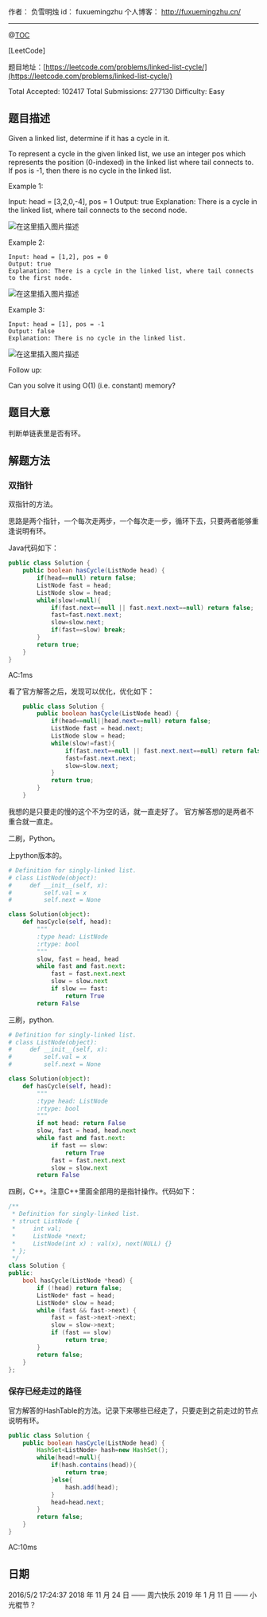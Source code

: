 作者： 负雪明烛
id：	fuxuemingzhu
个人博客：	http://fuxuemingzhu.cn/

---
@[TOC](目录)

[LeetCode]

题目地址：[https://leetcode.com/problems/linked-list-cycle/](https://leetcode.com/problems/linked-list-cycle/)

Total Accepted: 102417 Total Submissions: 277130 Difficulty: Easy


## 题目描述


Given a linked list, determine if it has a cycle in it.

To represent a cycle in the given linked list, we use an integer pos which represents the position (0-indexed) in the linked list where tail connects to. If pos is -1, then there is no cycle in the linked list.

 

Example 1:

Input: head = [3,2,0,-4], pos = 1
Output: true
Explanation: There is a cycle in the linked list, where tail connects to the second node.

![在这里插入图片描述](https://assets.leetcode.com/uploads/2018/12/07/circularlinkedlist.png)

Example 2:

	Input: head = [1,2], pos = 0
	Output: true
	Explanation: There is a cycle in the linked list, where tail connects to the first node.

![在这里插入图片描述](https://assets.leetcode.com/uploads/2018/12/07/circularlinkedlist_test2.png)

Example 3:

	Input: head = [1], pos = -1
	Output: false
	Explanation: There is no cycle in the linked list.

![在这里插入图片描述](https://assets.leetcode.com/uploads/2018/12/07/circularlinkedlist_test3.png)
 

Follow up:

Can you solve it using O(1) (i.e. constant) memory?

## 题目大意

判断单链表里是否有环。

## 解题方法

### 双指针

双指针的方法。

思路是两个指针，一个每次走两步，一个每次走一步，循环下去，只要两者能够重逢说明有环。

Java代码如下：

```java
public class Solution {
    public boolean hasCycle(ListNode head) {
        if(head==null) return false;
        ListNode fast = head;
        ListNode slow = head;
        while(slow!=null){
            if(fast.next==null || fast.next.next==null) return false;
            fast=fast.next.next;
            slow=slow.next;
            if(fast==slow) break;
        }
        return true;
    }
}
```
AC:1ms

看了官方解答之后，发现可以优化，优化如下：

```java
	public class Solution {
	    public boolean hasCycle(ListNode head) {
	        if(head==null||head.next==null) return false;
	        ListNode fast = head.next;
	        ListNode slow = head;
	        while(slow!=fast){
	            if(fast.next==null || fast.next.next==null) return false;
	            fast=fast.next.next;
	            slow=slow.next;
	        }
	        return true;
	    }
	}
```

我想的是只要走的慢的这个不为空的话，就一直走好了。 官方解答想的是两者不重合就一直走。

二刷，Python。

上python版本的。

```python
# Definition for singly-linked list.
# class ListNode(object):
#     def __init__(self, x):
#         self.val = x
#         self.next = None

class Solution(object):
    def hasCycle(self, head):
        """
        :type head: ListNode
        :rtype: bool
        """
        slow, fast = head, head
        while fast and fast.next:
            fast = fast.next.next
            slow = slow.next
            if slow == fast:
                return True
        return False
```

三刷，python.

```python
# Definition for singly-linked list.
# class ListNode(object):
#     def __init__(self, x):
#         self.val = x
#         self.next = None

class Solution(object):
    def hasCycle(self, head):
        """
        :type head: ListNode
        :rtype: bool
        """
        if not head: return False
        slow, fast = head, head.next
        while fast and fast.next:
            if fast == slow:
                return True
            fast = fast.next.next
            slow = slow.next
        return False
```

四刷，C++。注意C++里面全部用的是指针操作。代码如下：

```cpp
/**
 * Definition for singly-linked list.
 * struct ListNode {
 *     int val;
 *     ListNode *next;
 *     ListNode(int x) : val(x), next(NULL) {}
 * };
 */
class Solution {
public:
    bool hasCycle(ListNode *head) {
        if (!head) return false;
        ListNode* fast = head;
        ListNode* slow = head;
        while (fast && fast->next) {
            fast = fast->next->next;
            slow = slow->next;
            if (fast == slow)
                return true;
        }
        return false;
    }
};
```

### 保存已经走过的路径

官方解答的HashTable的方法。记录下来哪些已经走了，只要走到之前走过的节点说明有环。

```java
public class Solution {
    public boolean hasCycle(ListNode head) {
        HashSet<ListNode> hash=new HashSet();
        while(head!=null){
            if(hash.contains(head)){
                return true;
            }else{
                hash.add(head);
            }
            head=head.next;
        }
        return false;
    }
}
```
AC:10ms


## 日期

2016/5/2 17:24:37 
2018 年 11 月 24 日 —— 周六快乐
2019 年 1 月 11 日 —— 小光棍节？
